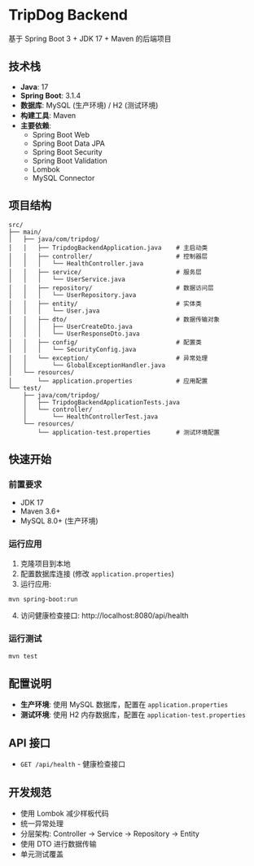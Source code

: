 # TripDog Backend

基于 Spring Boot 3 + JDK 17 + Maven 的后端项目

## 技术栈

- **Java**: 17
- **Spring Boot**: 3.1.4
- **数据库**: MySQL (生产环境) / H2 (测试环境)
- **构建工具**: Maven
- **主要依赖**:
  - Spring Boot Web
  - Spring Boot Data JPA
  - Spring Boot Security
  - Spring Boot Validation
  - Lombok
  - MySQL Connector

## 项目结构

```
src/
├── main/
│   ├── java/com/tripdog/
│   │   ├── TripdogBackendApplication.java    # 主启动类
│   │   ├── controller/                       # 控制器层
│   │   │   └── HealthController.java
│   │   ├── service/                          # 服务层
│   │   │   └── UserService.java
│   │   ├── repository/                       # 数据访问层
│   │   │   └── UserRepository.java
│   │   ├── entity/                           # 实体类
│   │   │   └── User.java
│   │   ├── dto/                              # 数据传输对象
│   │   │   ├── UserCreateDto.java
│   │   │   └── UserResponseDto.java
│   │   ├── config/                           # 配置类
│   │   │   └── SecurityConfig.java
│   │   └── exception/                        # 异常处理
│   │       └── GlobalExceptionHandler.java
│   └── resources/
│       └── application.properties            # 应用配置
└── test/
    ├── java/com/tripdog/
    │   ├── TripdogBackendApplicationTests.java
    │   └── controller/
    │       └── HealthControllerTest.java
    └── resources/
        └── application-test.properties       # 测试环境配置
```

## 快速开始

### 前置要求

- JDK 17
- Maven 3.6+
- MySQL 8.0+ (生产环境)

### 运行应用

1. 克隆项目到本地
2. 配置数据库连接 (修改 `application.properties`)
3. 运行应用:

```bash
mvn spring-boot:run
```

4. 访问健康检查接口: http://localhost:8080/api/health

### 运行测试

```bash
mvn test
```

## 配置说明

- **生产环境**: 使用 MySQL 数据库，配置在 `application.properties`
- **测试环境**: 使用 H2 内存数据库，配置在 `application-test.properties`

## API 接口

- `GET /api/health` - 健康检查接口

## 开发规范

- 使用 Lombok 减少样板代码
- 统一异常处理
- 分层架构: Controller -> Service -> Repository -> Entity
- 使用 DTO 进行数据传输
- 单元测试覆盖
